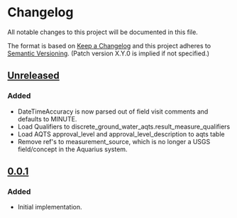 # Changelog
All notable changes to this project will be documented in this file.

The format is based on [Keep a Changelog](http://keepachangelog.com/en/1.0.0/)
and this project adheres to [Semantic Versioning](http://semver.org/spec/v2.0.0.html). (Patch version X.Y.0 is implied if not specified.)

## [Unreleased](https://github.com/usgs/aqts-capture-discrete-loader/compare/master..aqts-capture-discrete-loader-0.1.12)
### Added
-   DateTimeAccuracy is now parsed out of field visit comments and defaults to MINUTE.
-   Load Qualifiers to discrete_ground_water_aqts.result_measure_qualifiers
-   Load AQTS approval_level and approval_level_description to aqts table
-   Remove ref's to measurement_source, which is no longer a USGS field/concept in the Aquarius system. 

## [0.0.1](https://github.com/usgs/aqts-capture-discrete-loader/tree/aqts-capture-discrete-loader-0.0.1)
### Added
-   Initial implementation.
